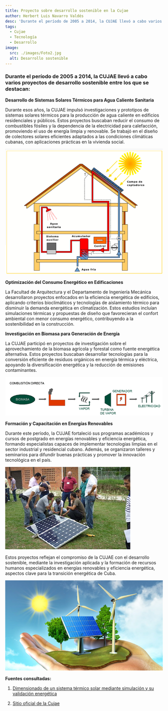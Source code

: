 ```yaml
---
title: Proyecto sobre desarrollo sostenible en la Cujae
author: Herbert Luis Navarro Valdés
desc: 'Durante el período de 2005 a 2014, la CUJAE llevó a cabo varios proyectos de desarrollo sostenible. En este artículo hablaremos sobre los más destacados.'
tags:
  - Cujae
  - Tecnología
  - Desarrollo
image:
  src: ./images/Foto2.jpg
  alt: Desarrollo sostenible
---
```


### Durante el período de 2005 a 2014, la CUJAE llevó a cabo varios proyectos de desarrollo sostenible entre los que se destacan:

**Desarrollo de Sistemas Solares Térmicos para Agua Caliente Sanitaria**

Durante esos años, la CUJAE impulsó investigaciones y prototipos de sistemas solares térmicos para la producción de agua caliente en edificios residenciales y públicos. Estos proyectos buscaban reducir el consumo de combustibles fósiles y la dependencia de la electricidad para calefacción, promoviendo el uso de energía limpia y renovable. Se trabajó en el diseño de colectores solares eficientes adaptados a las condiciones climáticas cubanas, con aplicaciones prácticas en la vivienda social.

![Generación de agua caliente con energía solar térmica](./images/Foto3.png)

**Optimización del Consumo Energético en Edificaciones**

La Facultad de Arquitectura y el Departamento de Ingeniería Mecánica desarrollaron proyectos enfocados en la eficiencia energética de edificios, aplicando criterios bioclimáticos y tecnologías de aislamiento térmico para disminuir la demanda energética en climatización. Estos estudios incluían simulaciones térmicas y propuestas de diseño que favorecieran el confort ambiental con menor consumo energético, contribuyendo a la sostenibilidad en la construcción.

**Investigación en Biomasa para Generación de Energía**

La CUJAE participó en proyectos de investigación sobre el aprovechamiento de la biomasa agrícola y forestal como fuente energética alternativa. Estos proyectos buscaban desarrollar tecnologías para la conversión eficiente de residuos orgánicos en energía térmica y eléctrica, apoyando la diversificación energética y la reducción de emisiones contaminantes.

![Esquema de generación de energía eléctrica a partir de biomasa](./images/Foto%204.png)

**Formación y Capacitación en Energías Renovables**

Durante este período, la CUJAE fortaleció sus programas académicos y cursos de postgrado en energías renovables y eficiencia energética, formando especialistas capaces de implementar tecnologías limpias en el sector industrial y residencial cubano. Además, se organizaron talleres y seminarios para difundir buenas prácticas y promover la innovación tecnológica en el país.

![Personal de la Cujae formándose en energías renovables](./images/Foto5.jpg)

Estos proyectos reflejan el compromiso de la CUJAE con el desarrollo sostenible, mediante la investigación aplicada y la formación de recursos humanos especializados en energías renovables y eficiencia energética, aspectos clave para la transición energética de Cuba.

![Desarrollo sostenible, energías renovables y eficiencia energética](./images/Foto6.jpg)

**Fuentes consultadas:**

1. [Dimensionado de un sistema térmico solar mediante simulación y su validación energética](http://scielo.sld.cu/scielo.php?script=sci_arttext&pid=S1815-59012013000100006)

2. [Sitio oficial de la Cujae](https://repositorio.cujae.edu.cu/home)
